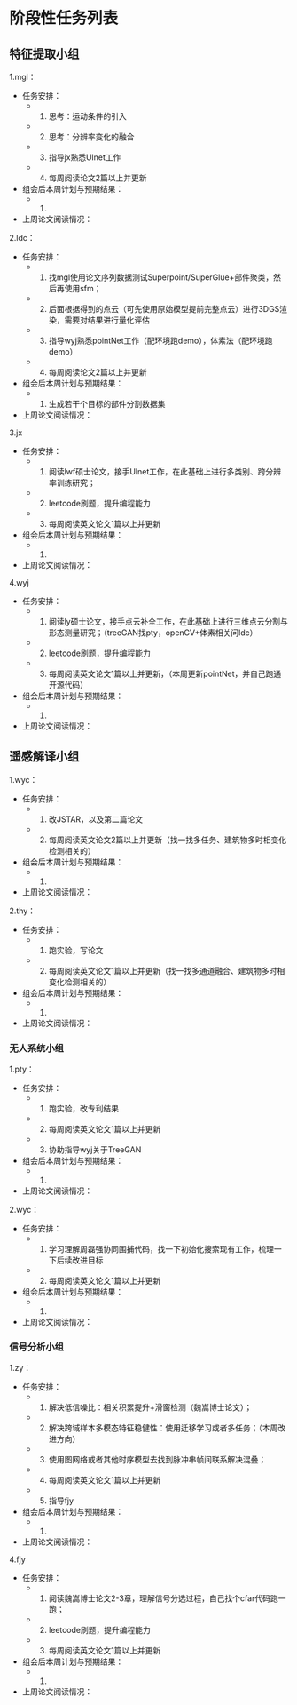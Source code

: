 # 阶段性任务列表
## 特征提取小组
1.mgl：     
  - 任务安排：
    * 1. 思考：运动条件的引入
    * 2. 思考：分辨率变化的融合
    * 3. 指导jx熟悉Ulnet工作
    * 4. 每周阅读论文2篇以上并更新
  - 组会后本周计划与预期结果：
     * 1. 
  - 上周论文阅读情况：
    
2.ldc：      
  - 任务安排：
    * 1. 找mgl使用论文序列数据测试Superpoint/SuperGlue+部件聚类，然后再使用sfm； 
    * 2. 后面根据得到的点云（可先使用原始模型提前完整点云）进行3DGS渲染，需要对结果进行量化评估
    * 3. 指导wyj熟悉pointNet工作（配环境跑demo），体素法（配环境跑demo）
    * 4. 每周阅读论文2篇以上并更新
  - 组会后本周计划与预期结果：
     * 1. 生成若干个目标的部件分割数据集
  - 上周论文阅读情况：

3.jx
  - 任务安排：
    * 1. 阅读lwf硕士论文，接手Ulnet工作，在此基础上进行多类别、跨分辨率训练研究；
    * 2. leetcode刷题，提升编程能力
    * 3. 每周阅读英文论文1篇以上并更新
  - 组会后本周计划与预期结果：
     * 1. 
  - 上周论文阅读情况：


4.wyj
  - 任务安排：
    * 1. 阅读ly硕士论文，接手点云补全工作，在此基础上进行三维点云分割与形态测量研究；（treeGAN找pty，openCV+体素相关问ldc）
    * 2. leetcode刷题，提升编程能力
    * 3. 每周阅读英文论文1篇以上并更新，（本周更新pointNet，并自己跑通开源代码）
  - 组会后本周计划与预期结果：
     * 1. 
  - 上周论文阅读情况：

    
## 遥感解译小组
1.wyc：    
  - 任务安排：
    * 1. 改JSTAR，以及第二篇论文
    * 2. 每周阅读英文论文2篇以上并更新（找一找多任务、建筑物多时相变化检测相关的）
  - 组会后本周计划与预期结果：
     * 1. 
  - 上周论文阅读情况：
    
2.thy：   
  - 任务安排：
    * 1. 跑实验，写论文
    * 2. 每周阅读英文论文1篇以上并更新（找一找多通道融合、建筑物多时相变化检测相关的）
  - 组会后本周计划与预期结果：
     * 1. 
  - 上周论文阅读情况：

### 无人系统小组
1.pty：  
  - 任务安排：
    * 1. 跑实验，改专利结果
    * 2. 每周阅读英文论文1篇以上并更新
    * 3. 协助指导wyj关于TreeGAN
  - 组会后本周计划与预期结果：
     * 1. 
  - 上周论文阅读情况：
  
2.wyc：  
  - 任务安排：
    * 1. 学习理解周磊强协同围捕代码，找一下初始化搜索现有工作，梳理一下后续改进目标
    * 2. 每周阅读英文论文1篇以上并更新
  - 组会后本周计划与预期结果：
     * 1. 
  - 上周论文阅读情况：


### 信号分析小组
1.zy：    
  - 任务安排：
    * 1. 解决低信噪比：相关积累提升+滑窗检测（魏嵩博士论文）；
    * 2. 解决跨域样本多模态特征稳健性：使用迁移学习或者多任务；（本周改进方向）
    * 3. 使用图网络或者其他时序模型去找到脉冲串帧间联系解决混叠；
    * 4. 每周阅读英文论文1篇以上并更新
    * 5. 指导fjy
  - 组会后本周计划与预期结果：
     * 1. 
  - 上周论文阅读情况：

4.fjy
  - 任务安排：
    * 1. 阅读魏嵩博士论文2-3章，理解信号分选过程，自己找个cfar代码跑一跑；
    * 2. leetcode刷题，提升编程能力
    * 3. 每周阅读英文论文1篇以上并更新
  - 组会后本周计划与预期结果：
     * 1. 
  - 上周论文阅读情况：


